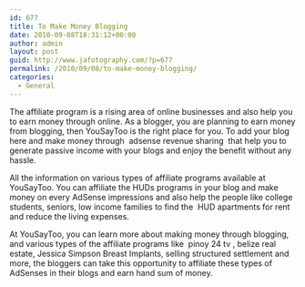 ```yaml
---
id: 677
title: To Make Money Blogging
date: 2010-09-08T18:31:12+00:00
author: admin
layout: post
guid: http://www.jafotography.com/?p=677
permalink: /2010/09/08/to-make-money-blogging/
categories:
  - General
---
```

The affiliate program is a rising area of online businesses and also help you to earn money through online. As a blogger, you are planning to earn money from blogging, then YouSayToo is the right place for you. To add your blog here and make money through &nbsp;adsense revenue sharing&nbsp; that help you to generate passive income with your blogs and enjoy the benefit without any hassle.

All the information on various types of affiliate programs available at YouSayToo. You can affiliate the HUDs programs in your blog and make money on every AdSense impressions and also help the people like college students, seniors, low income families to find the &nbsp;HUD apartments for rent&nbsp; and reduce the living expenses.

At YouSayToo, you can learn more about making money through blogging, and various types of the affiliate programs like &nbsp;pinoy 24 tv&nbsp;, belize real estate, Jessica Simpson Breast Implants, selling structured settlement and more, the bloggers can take this opportunity to affiliate these types of AdSenses in their blogs and earn hand sum of money.